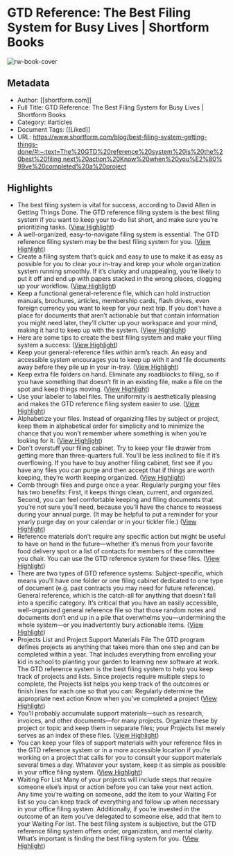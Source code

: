 # GTD Reference: The Best Filing System for Busy Lives | Shortform Books

![rw-book-cover](https://readwise-assets.s3.amazonaws.com/static/images/article2.74d541386bbf.png)

## Metadata
- Author: [[shortform.com]]
- Full Title: GTD Reference: The Best Filing System for Busy Lives | Shortform Books
- Category: #articles
- Document Tags: [[Liked]] 
- URL: https://www.shortform.com/blog/best-filing-system-getting-things-done/#:~:text=The%20GTD%20reference%20system%20is%20the%20best%20filing,next%20action%20Know%20when%20you%E2%80%99ve%20completed%20a%20project

## Highlights
- The best filing system is vital for success, according to David Allen in Getting Things Done. The GTD reference filing system is the best filing system if you want to keep your to-do list short, and make sure you’re prioritizing tasks. ([View Highlight](https://instapaper.com/read/1440582212/17329574))
- A well-organized, easy-to-navigate filing system is essential. The GTD reference filing system may be the best filing system for you. ([View Highlight](https://instapaper.com/read/1440582212/17329575))
- Create a filing system that’s quick and easy to use to make it as easy as possible for you to clear your in-tray and keep your whole organization system running smoothly. If it’s clunky and unappealing, you’re likely to put it off and end up with papers stacked in the wrong places, clogging up your workflow. ([View Highlight](https://instapaper.com/read/1440582212/17329577))
- Keep a functional general-reference file, which can hold instruction manuals, brochures, articles, membership cards, flash drives, even foreign currency you want to keep for your next trip. If you don’t have a place for documents that aren’t actionable but that contain information you might need later, they’ll clutter up your workspace and your mind, making it hard to keep up with the system. ([View Highlight](https://instapaper.com/read/1440582212/17329578))
- Here are some tips to create the best filing system and make your filing system a success: ([View Highlight](https://instapaper.com/read/1440582212/17329583))
- Keep your general-reference files within arm’s reach. An easy and accessible system encourages you to keep up with it and file documents away before they pile up in your in-tray. ([View Highlight](https://instapaper.com/read/1440582212/17329584))
- Keep extra file folders on hand. Eliminate any roadblocks to filing, so if you have something that doesn’t fit in an existing file, make a file on the spot and keep things moving. ([View Highlight](https://instapaper.com/read/1440582212/17329585))
- Use your labeler to label files. The uniformity is aesthetically pleasing and makes the GTD reference filing system easier to use. ([View Highlight](https://instapaper.com/read/1440582212/17329586))
- Alphabetize your files. Instead of organizing files by subject or project, keep them in alphabetical order for simplicity and to minimize the chance that you won’t remember where something is when you’re looking for it. ([View Highlight](https://instapaper.com/read/1440582212/17329587))
- Don’t overstuff your filing cabinet. Try to keep your file drawer from getting more than three-quarters full. You’ll be less inclined to file if it’s overflowing. If you have to buy another filing cabinet, first see if you have any files you can purge and then accept that if things are worth keeping, they’re worth keeping organized. ([View Highlight](https://instapaper.com/read/1440582212/17329588))
- Comb through files and purge once a year. Regularly purging your files has two benefits: First, it keeps things clean, current, and organized. Second, you can feel comfortable keeping and filing documents that you’re not sure you’ll need, because you’ll have the chance to reassess during your annual purge. (It may be helpful to put a reminder for your yearly purge day on your calendar or in your tickler file.) ([View Highlight](https://instapaper.com/read/1440582212/17329589))
- Reference materials don’t require any specific action but might be useful to have on hand in the future—whether it’s menus from your favorite food delivery spot or a list of contacts for members of the committee you chair. You can use the GTD reference system for these files. ([View Highlight](https://instapaper.com/read/1440582212/17329594))
- There are two types of GTD reference systems:
  Subject-specific, which means you’ll have one folder or one filing cabinet dedicated to one type of document (e.g. past contracts you may need for future reference).
  General reference, which is the catch-all for anything that doesn’t fall into a specific category. It’s critical that you have an easily accessible, well-organized general reference file so that those random notes and documents don’t end up in a pile that overwhelms you—undermining the whole system—or you inadvertently bury actionable items. ([View Highlight](https://instapaper.com/read/1440582212/17329596))
- Projects List and Project Support Materials File
  The GTD program defines projects as anything that takes more than one step and can be completed within a year. That includes everything from enrolling your kid in school to planting your garden to learning new software at work. The GTD reference system is the best filing system to help you keep track of projects and lists.
  Since projects require multiple steps to complete, the Projects list helps you keep track of the outcomes or finish lines for each one so that you can:
  Regularly determine the appropriate next action
  Know when you’ve completed a project ([View Highlight](https://instapaper.com/read/1440582212/17329598))
- You’ll probably accumulate support materials—such as research, invoices, and other documents—for many projects. Organize these by project or topic and keep them in separate files; your Projects list merely serves as an index of these files. ([View Highlight](https://instapaper.com/read/1440582212/17329600))
- You can keep your files of support materials with your reference files in the GTD reference system or in a more accessible location if you’re working on a project that calls for you to consult your support materials several times a day. Whatever your system, keep it as simple as possible in your office filing system. ([View Highlight](https://instapaper.com/read/1440582212/17329601))
- Waiting For List
  Many of your projects will include steps that require someone else’s input or action before you can take your next action. Any time you’re waiting on someone, add the item to your Waiting For list so you can keep track of everything and follow up when necessary in your office filing system.
  Additionally, if you’re invested in the outcome of an item you’ve delegated to someone else, add that item to your Waiting For list.
  The best filing system is subjective, but the GTD reference filing system offers order, organization, and mental clarity. What’s important is finding the best filing system for you. ([View Highlight](https://instapaper.com/read/1440582212/17329602))
